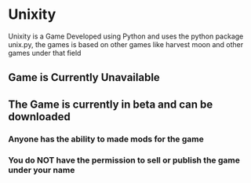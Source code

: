 # Unixity
Unixity is a Game Developed using Python and uses the python package unix.py, the games is based on other games like harvest moon and other games under that field


## Game is Currently Unavailable

## The Game is currently in beta and can be downloaded


### Anyone has the ability to made mods for the game
### You do NOT have the permission to sell or publish the game under your name
